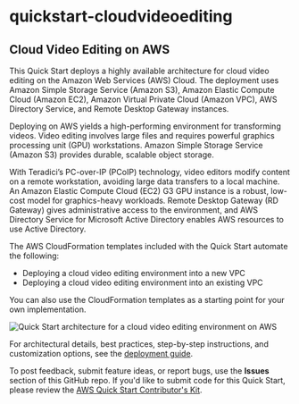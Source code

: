 # quickstart-cloudvideoediting
## Cloud Video Editing on AWS

This Quick Start deploys a highly available architecture for cloud video editing on the Amazon Web Services (AWS) Cloud. The deployment uses Amazon Simple Storage Service (Amazon S3), Amazon Elastic Compute Cloud (Amazon EC2), Amazon Virtual Private Cloud (Amazon VPC), AWS Directory Service, and Remote Desktop Gateway instances.

Deploying on AWS yields a high-performing environment for transforming videos. Video editing involves large files and requires powerful graphics processing unit (GPU) workstations. Amazon Simple Storage Service (Amazon S3) provides durable, scalable object storage. 

With Teradici’s PC-over-IP (PCoIP) technology, video editors modify content on a remote workstation, avoiding large data transfers to a local machine. An Amazon Elastic Compute Cloud (EC2) G3 GPU instance is a robust, low-cost model for graphics-heavy workloads. Remote Desktop Gateway (RD Gateway) gives administrative access to the environment, and AWS Directory Service for Microsoft Active Directory enables AWS resources to use Active Directory.

The AWS CloudFormation templates included with the Quick Start automate the following:

- Deploying a cloud video editing environment into a new VPC
-	Deploying a cloud video editing environment into an existing VPC

You can also use the CloudFormation templates as a starting point for your own implementation.

![Quick Start architecture for a cloud video editing environment on AWS](https://d0.awsstatic.com/partner-network/QuickStart/datasheets/cloud-video-editing-architecture-on-aws.png)

For architectural details, best practices, step-by-step instructions, and customization options, see the 
[deployment guide](https://fwd.aws/4A4Ab).

To post feedback, submit feature ideas, or report bugs, use the **Issues** section of this GitHub repo.
If you'd like to submit code for this Quick Start, please review the [AWS Quick Start Contributor's Kit](https://aws-quickstart.github.io/). 
